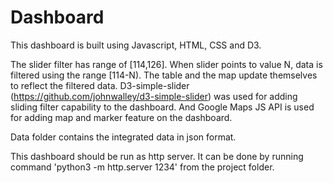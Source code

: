 # Dashboard

This dashboard is built using Javascript, HTML, CSS and D3. 

The slider filter has range of [114,126]. When slider points to value N, data is filtered using the range [114-N). The table and the map update themselves to reflect the filtered data. D3-simple-slider (https://github.com/johnwalley/d3-simple-slider) was used for adding sliding filter capability to the dashboard. And Google Maps JS API is used for adding map and marker feature on the dashboard. 

Data folder contains the integrated data in json format. 

This dashboard should be run as http server. It can be done by running command 'python3 -m http.server 1234' from the project folder.
